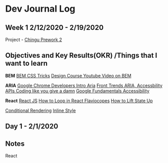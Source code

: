 # Dev Journal Log

## Week 1  2/12/2020 - 2/19/2020

Project - [Chingu Prework 2](https://github.com/chingu-voyages/soloproject-tier2-favfonts)

## Objectives and Key Results(OKR) /Things that I want to learn

**BEM**
[BEM CSS Tricks](https://css-tricks.com/bem-101/)
[Design Course Youtube Video on BEM](https://www.youtube.com/watch?v=er1JEDuPbZQ)

**ARIA** 
[Google Chrome Developers Intro Aria](https://www.youtube.com/watch?v=g9Qff0b-lHk)
[Front Trends ARIA, Accessbility APIs Coding like you give a damn](https://www.youtube.com/watch?v=qdB8SRhqvFc)
[Google Fundamentals Accessibility](https://developers.google.com/web/fundamentals/accessibility/how-to-review)

**React**
[React JS](https://reactjs.org/)
[How to Loop in React Flaviocopes](https://flaviocopes.com/react-how-to-loop/)
[How to Lift State Up ](https://stackoverflow.com/questions/46426078/reactjs-passing-state-value-from-one-component-to-another)

[Conditional Rendering](https://reactjs.org/docs/conditional-rendering.html)
[Inline Style](https://reactjs.org/docs/dom-elements.html#style)

## Day 1 - 2/1/2020

## Notes





React

## 